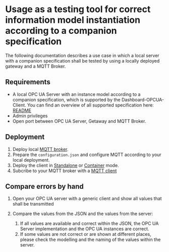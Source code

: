 # Usage as a testing tool for correct information model instantiation according to a companion specification

The following documentation describes a use case in which a local server with a companion specification shall be tested
by using a locally deployed gateway and a MQTT Broker.

## Requirements

- A local OPC UA Server with an instance model according to a companion specification, which is supported by the Dashboard-OPCUA-Client. You can find an overview of all supported specification here: [README](../README.md)
- Admin privileges
- Open port between OPC UA Server, Getaway and MQTT Broker.

## Deployment

1. Deploy local [MQTT broker](MQTT.md#installing-a-mqtt-broker).
2. Prepare the `configuration.json` and configure MQTT according to your local deployment.
3. Deploy the client in [Standalone](./Standalone.md) or [Container](./Configuration.md) mode.
4. Subcribe to your MQTT broker with a [MQTT client](MQTT.md#installing-a-mqtt-client)

## Compare errors by hand

1. Open your OPC UA server with a generic client and show all values that shall be transmitted
2. Compare the values from the JSON and the values from the server:

    1. If all values are available and correct within the JSON, the OPC UA Server implementation and the OPC UA instances are correct.
    2. If some values are not correct or are shown at different places, please check the modelling and the naming of the values within the server.
